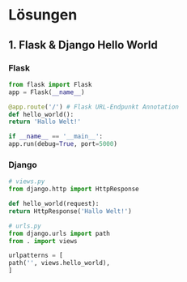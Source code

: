 # Lösungen

## 1. Flask & Django Hello World
### Flask
```python
from flask import Flask
app = Flask(__name__)

@app.route('/') # Flask URL-Endpunkt Annotation
def hello_world():
return 'Hallo Welt!'

if __name__ == '__main__':
app.run(debug=True, port=5000)
```

### Django
```python
# views.py
from django.http import HttpResponse

def hello_world(request):
return HttpResponse('Hallo Welt!')

# urls.py
from django.urls import path
from . import views

urlpatterns = [
path('', views.hello_world),
]
```